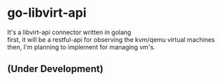 # go-libvirt-api
It's a libvirt-api connector written in golang  
first, it will be a restful-api for observing the kvm/qemu virtual machines
then, I'm planning to implement for managing vm's.

## (Under Development)
